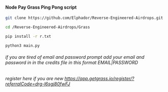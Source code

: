 #### Node Pay Grass Ping Pong script 

```zsh
git clone https://github.com/Elphador/Reverse-Engineered-Airdrops.git
```
```zsh
cd /Reverse-Engineered-Airdrops/Grass
```
```zsh
pip install -r r.txt
```
```zsh
python3 main.py
```
###### if you are tired of email and password prompt add your email and password in in the credits file in this format EMAIL|PASSWORD 

###### register here if you are new https://app.getgrass.io/register/?referralCode=drg-l6sgj80fwFJ
